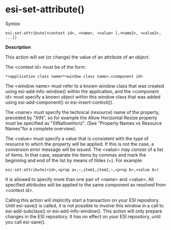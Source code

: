 # esi-set-attribute()

*Syntax*

```
esi-set-attribute(<context id>, <name>, <value> [,<name2>, <value2>, ...])
```

**Description**

This action will set (or change) the value of an attribute of an object.

The \<context id> must be of the form:

```
*<application class name>*<window class name>.<component id>
```

The \<window name> must refer to a known window class that was created using esi-add-info-window() within the application, and the \<component id> must specify a known object within this window class that was added using esi-add-component() or esi-insert-control()).

The \<name> must specify the technical (resource) name of the property, preceded by "XtN", so for example the Allow Horizontal Resize property must be specified as "XtNallowHoriz". (See "Property Names vs Resource Names"for a complete overview).

The \<value> must specify a value that is consistent with the type of resource to which the property will be applied. If this is not the case, a conversion error message will be issued. The \<value> may consist of a list of items. In that case, separate the items by commas and mark the beginning and end of the list by means of tildes (~). For example:

```
esi-set-attribute(<id>,<prop a>,~,item1,item2,~,<prop b>,<value b>)
```

It is allowed to specify more than one pair of \<name> and \<value>. All specified attributes will be applied to the same component as resolved from \<context id>.

Calling this action will implicitly start a transaction on your ESI repository. Until esi-save() is called, it is not possible to involve this window in a call to esi-add-subclass() or esi-add-info-window(). This action will only prepare changes in the ESI repository. It has no effect on your ESI repository, until you call esi-save().